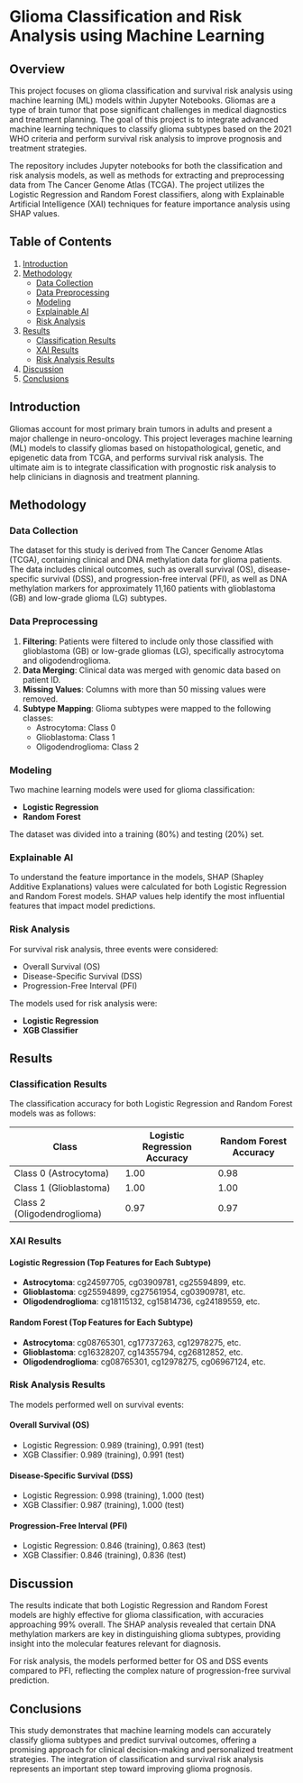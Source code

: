 # Glioma Classification and Risk Analysis using Machine Learning

## Overview

This project focuses on glioma classification and survival risk analysis using machine learning (ML) models within Jupyter Notebooks. Gliomas are a type of brain tumor that pose significant challenges in medical diagnostics and treatment planning. The goal of this project is to integrate advanced machine learning techniques to classify glioma subtypes based on the 2021 WHO criteria and perform survival risk analysis to improve prognosis and treatment strategies. 

The repository includes Jupyter notebooks for both the classification and risk analysis models, as well as methods for extracting and preprocessing data from The Cancer Genome Atlas (TCGA). The project utilizes the Logistic Regression and Random Forest classifiers, along with Explainable Artificial Intelligence (XAI) techniques for feature importance analysis using SHAP values.

## Table of Contents

1. [Introduction](#introduction)
2. [Methodology](#methodology)
    - [Data Collection](#data-collection)
    - [Data Preprocessing](#data-preprocessing)
    - [Modeling](#modeling)
    - [Explainable AI](#explainable-ai)
    - [Risk Analysis](#risk-analysis)
3. [Results](#results)
    - [Classification Results](#classification-results)
    - [XAI Results](#xai-results)
    - [Risk Analysis Results](#risk-analysis-results)
4. [Discussion](#discussion)
5. [Conclusions](#conclusions)

## Introduction

Gliomas account for most primary brain tumors in adults and present a major challenge in neuro-oncology. This project leverages machine learning (ML) models to classify gliomas based on histopathological, genetic, and epigenetic data from TCGA, and performs survival risk analysis. The ultimate aim is to integrate classification with prognostic risk analysis to help clinicians in diagnosis and treatment planning.

## Methodology

### Data Collection

The dataset for this study is derived from The Cancer Genome Atlas (TCGA), containing clinical and DNA methylation data for glioma patients. The data includes clinical outcomes, such as overall survival (OS), disease-specific survival (DSS), and progression-free interval (PFI), as well as DNA methylation markers for approximately 11,160 patients with glioblastoma (GB) and low-grade glioma (LG) subtypes.

### Data Preprocessing

1. **Filtering**: Patients were filtered to include only those classified with glioblastoma (GB) or low-grade gliomas (LG), specifically astrocytoma and oligodendroglioma.
2. **Data Merging**: Clinical data was merged with genomic data based on patient ID.
3. **Missing Values**: Columns with more than 50 missing values were removed.
4. **Subtype Mapping**: Glioma subtypes were mapped to the following classes:
    - Astrocytoma: Class 0
    - Glioblastoma: Class 1
    - Oligodendroglioma: Class 2

### Modeling

Two machine learning models were used for glioma classification:
- **Logistic Regression**
- **Random Forest**

The dataset was divided into a training (80%) and testing (20%) set.

### Explainable AI

To understand the feature importance in the models, SHAP (Shapley Additive Explanations) values were calculated for both Logistic Regression and Random Forest models. SHAP values help identify the most influential features that impact model predictions.

### Risk Analysis

For survival risk analysis, three events were considered:
- Overall Survival (OS)
- Disease-Specific Survival (DSS)
- Progression-Free Interval (PFI)

The models used for risk analysis were:
- **Logistic Regression**
- **XGB Classifier**

## Results

### Classification Results

The classification accuracy for both Logistic Regression and Random Forest models was as follows:

| Class | Logistic Regression Accuracy | Random Forest Accuracy |
|-------|------------------------------|------------------------|
| Class 0 (Astrocytoma) | 1.00 | 0.98 |
| Class 1 (Glioblastoma) | 1.00 | 1.00 |
| Class 2 (Oligodendroglioma) | 0.97 | 0.97 |

### XAI Results

#### Logistic Regression (Top Features for Each Subtype)

- **Astrocytoma**: cg24597705, cg03909781, cg25594899, etc.
- **Glioblastoma**: cg25594899, cg27561954, cg03909781, etc.
- **Oligodendroglioma**: cg18115132, cg15814736, cg24189559, etc.

#### Random Forest (Top Features for Each Subtype)

- **Astrocytoma**: cg08765301, cg17737263, cg12978275, etc.
- **Glioblastoma**: cg16328207, cg14355794, cg26812852, etc.
- **Oligodendroglioma**: cg08765301, cg12978275, cg06967124, etc.

### Risk Analysis Results

The models performed well on survival events:

#### Overall Survival (OS)
- Logistic Regression: 0.989 (training), 0.991 (test)
- XGB Classifier: 0.989 (training), 0.991 (test)

#### Disease-Specific Survival (DSS)
- Logistic Regression: 0.998 (training), 1.000 (test)
- XGB Classifier: 0.987 (training), 1.000 (test)

#### Progression-Free Interval (PFI)
- Logistic Regression: 0.846 (training), 0.863 (test)
- XGB Classifier: 0.846 (training), 0.836 (test)

## Discussion

The results indicate that both Logistic Regression and Random Forest models are highly effective for glioma classification, with accuracies approaching 99% overall. The SHAP analysis revealed that certain DNA methylation markers are key in distinguishing glioma subtypes, providing insight into the molecular features relevant for diagnosis. 

For risk analysis, the models performed better for OS and DSS events compared to PFI, reflecting the complex nature of progression-free survival prediction.

## Conclusions

This study demonstrates that machine learning models can accurately classify glioma subtypes and predict survival outcomes, offering a promising approach for clinical decision-making and personalized treatment strategies. The integration of classification and survival risk analysis represents an important step toward improving glioma prognosis.



